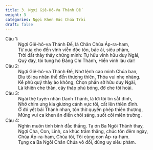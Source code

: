 ```yaml
---
title: 3. Ngợi Giê-Hô-Va Thánh Đế
weight: 3
categories: Ngợi Khen Đức Chúa Trời
draft: false
---
```

<dl><dt>Câu 1:</dt><dd data-verse="1">Ngợi Giê-hô-va Thánh Đế, là Chân Chúa Áp-ra-ham, <br/>Từ xưa cho đến vĩnh viễn độc tôn, bác ái, siêu phàm, <br/>Trời đất thảy thảy chứng minh: Tự hữu vĩnh hữu duy Ngài, <br/>Quỳ đây, tôi tung hô Đấng Chí Thánh, Hiển vinh lâu dài! </dd><dt>Câu 2:</dt><dd data-verse="2">Ngợi Giê-hô-va Thánh Đế, Nhờ lệnh cao minh Chúa ban, <br/>Dìu tôi xa nhân thế đến thượng thiên, Thỏa vui nhẹ nhàng. <br/>Kể phú quý thảy ảo không, Chọn phần sở hữu duy Ngài, <br/>Là khiên che thân, cây tháp phủ bóng, đỡ che tôi hoài. </dd><dt>Câu 3:</dt><dd data-verse="3"> Ngài thệ tuyên nhân Danh Thánh, là lời tôi tin sắt đinh, <br/>Nhờ chim ưng kia giương cánh vực tôi, cất lên thiên đình. <br/>Ở đó yết bái Thánh nhan, tôn thờ quyền phép thiên thượng, <br/>Mừng vui ca khen ân điển chói sáng, suốt cõi miên trường. </dd><dt>Câu 4:</dt><dd data-verse="4"> Nghìn muôn tinh binh đắc thắng. Tạ ơn Ba Ngôi Thánh thay, <br/>Ngợi Cha, Con, Linh, ca khúc trầm thăng, chúc tôn đêm ngày, <br/>Chúa Áp-ra-ham, Chúa tôi, Tôi cùng con Áp-ra-ham. <br/>Tụng ca Ba Ngôi Chân Chúa vô đối, dũng uy siêu phàm. </dd></dl>